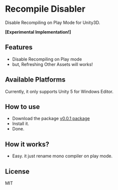 # Recompile Disabler

Disable Recompiling on Play Mode for Unity3D.  

**[Experimental Implementation!]**

## Features
- Disable Recompiling on Play mode
- but, Refreshing Other Assets will works!

## Available Platforms
Currently, it only supports Unity 5 for Windows Editor.

## How to use
- Download the package [v0.0.1 package](https://github.com/appetizermonster/Unity3D-RecompileDisabler/raw/master/RecompileDisabler-v0.0.1.unitypackage)
- Install it.
- Done.

## How it works?
- Easy. it just rename mono compiler on play mode.

## License
MIT
